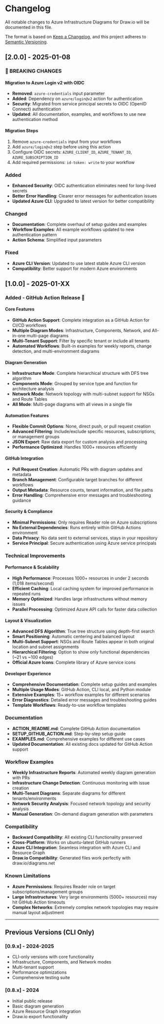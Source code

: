 # Changelog

All notable changes to Azure Infrastructure Diagrams for Draw.io will be documented in this file.

The format is based on [Keep a Changelog](https://keepachangelog.com/en/1.0.0/),
and this project adheres to [Semantic Versioning](https://semver.org/spec/v2.0.0.html).

## [2.0.0] - 2025-01-08

### 🔄 BREAKING CHANGES

#### Migration to Azure Login v2 with OIDC
- **Removed**: `azure-credentials` input parameter
- **Added**: Dependency on `azure/login@v2` action for authentication
- **Security**: Migrated from service principal secrets to OIDC (OpenID Connect) authentication
- **Updated**: All documentation, examples, and workflows to use new authentication method

#### Migration Steps
1. Remove `azure-credentials` input from your workflows
2. Add `azure/login@v2` step before using this action
3. Configure OIDC secrets: `AZURE_CLIENT_ID`, `AZURE_TENANT_ID`, `AZURE_SUBSCRIPTION_ID`
4. Add required permissions: `id-token: write` to your workflow

### Added
- **Enhanced Security**: OIDC authentication eliminates need for long-lived secrets
- **Better Error Handling**: Clearer error messages for authentication issues
- **Updated Azure CLI**: Upgraded to latest version for better compatibility

### Changed
- **Documentation**: Complete overhaul of setup guides and examples
- **Workflow Examples**: All example workflows updated to new authentication pattern
- **Action Schema**: Simplified input parameters

### Fixed
- **Azure CLI Version**: Updated to use latest stable Azure CLI version
- **Compatibility**: Better support for modern Azure environments

## [1.0.0] - 2025-01-XX

### Added - GitHub Action Release 🚀

#### Core Features
- **GitHub Action Support**: Complete integration as a GitHub Action for CI/CD workflows
- **Multiple Diagram Modes**: Infrastructure, Components, Network, and All-in-one multi-page diagrams
- **Multi-Tenant Support**: Filter by specific tenant or include all tenants
- **Automated Workflows**: Built-in examples for weekly reports, change detection, and multi-environment diagrams

#### Diagram Generation
- **Infrastructure Mode**: Complete hierarchical structure with DFS tree algorithm
- **Components Mode**: Grouped by service type and function for architecture analysis  
- **Network Mode**: Network topology with multi-subnet support for NSGs and Route Tables
- **All Mode**: Multi-page diagrams with all views in a single file

#### Automation Features
- **Flexible Commit Options**: None, direct push, or pull request creation
- **Advanced Filtering**: Include/exclude specific resources, subscriptions, or management groups
- **JSON Export**: Raw data export for custom analysis and processing
- **Performance Optimized**: Handles 1000+ resources efficiently

#### GitHub Integration
- **Pull Request Creation**: Automatic PRs with diagram updates and metadata
- **Branch Management**: Configurable target branches for different workflows
- **Output Metadata**: Resource counts, tenant information, and file paths
- **Error Handling**: Comprehensive error messages and troubleshooting guidance

#### Security & Compliance
- **Minimal Permissions**: Only requires Reader role on Azure subscriptions
- **No External Dependencies**: Runs entirely within GitHub Actions environment
- **Data Privacy**: No data sent to external services, stays in your repository
- **Service Principal**: Secure authentication using Azure service principals

### Technical Improvements

#### Performance & Scalability
- **High Performance**: Processes 1000+ resources in under 2 seconds (1,018 items/second)
- **Efficient Caching**: Local caching system for improved performance in repeated runs
- **Memory Optimized**: Handles large infrastructures without memory issues
- **Parallel Processing**: Optimized Azure API calls for faster data collection

#### Layout & Visualization
- **Advanced DFS Algorithm**: True tree structure using depth-first search
- **Smart Positioning**: Automatic centering and balanced layout
- **Multi-Subnet Support**: NSGs and Route Tables appear in both original location and subnet assignments
- **Hierarchical Filtering**: Option to show only functional dependencies (~21 vs ~100 edges)
- **Official Azure Icons**: Complete library of Azure service icons

#### Developer Experience
- **Comprehensive Documentation**: Complete setup guides and examples
- **Multiple Usage Modes**: GitHub Action, CLI local, and Python module
- **Extensive Examples**: 15+ workflow examples for different scenarios
- **Error Diagnostics**: Detailed error messages and troubleshooting guides
- **Template Workflows**: Ready-to-use workflow templates

### Documentation
- **ACTION_README.md**: Complete GitHub Action documentation
- **SETUP_GITHUB_ACTION.md**: Step-by-step setup guide
- **EXAMPLES.md**: Comprehensive examples for different use cases
- **Updated Documentation**: All existing docs updated for GitHub Action support

### Workflow Examples
- **Weekly Infrastructure Reports**: Automated weekly diagram generation with PRs
- **Infrastructure Change Detection**: Continuous monitoring with issue creation
- **Multi-Tenant Diagrams**: Separate diagrams for different tenants/environments
- **Network Security Analysis**: Focused network topology and security analysis
- **Manual Generation**: On-demand diagram generation with parameters

### Compatibility
- **Backward Compatibility**: All existing CLI functionality preserved
- **Cross-Platform**: Works on ubuntu-latest GitHub runners
- **Azure CLI Integration**: Seamless integration with Azure CLI and Resource Graph
- **Draw.io Compatibility**: Generated files work perfectly with draw.io/diagrams.net

### Known Limitations
- **Azure Permissions**: Requires Reader role on target subscriptions/management groups
- **Large Infrastructures**: Very large environments (5000+ resources) may hit GitHub Action timeouts
- **Complex Networks**: Extremely complex network topologies may require manual layout adjustment

---

## Previous Versions (CLI Only)

### [0.9.x] - 2024-2025
- CLI-only versions with core functionality
- Infrastructure, Components, and Network modes
- Multi-tenant support
- Performance optimizations
- Comprehensive testing suite

### [0.8.x] - 2024
- Initial public release
- Basic diagram generation
- Azure Resource Graph integration
- Draw.io export functionality
